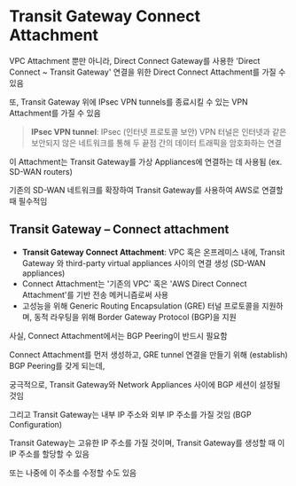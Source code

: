 # Transit Gateway Connect Attachment

VPC Attachment 뿐만 아니라, Direct Connect Gateway를 사용한 'Direct Connect ~ Transit Gateway' 연결을 위한 Direct Connect Attachment를 가질 수 있음

또, Transit Gateway 위에 IPsec VPN tunnels를 종료시킬 수 있는 VPN Attachment를 가질 수 있음

> **IPsec VPN tunnel**: IPsec (인터넷 프로토콜 보안) VPN 터널은 인터넷과 같은 보안되지 않은 네트워크를 통해 두 끝점 간의 데이터 트래픽을 암호화하는 연결

이 Attachment는 Transit Gateway를 가상 Appliances에 연결하는 데 사용됨 (ex. SD-WAN routers)

기존의 SD-WAN 네트워크를 확장하여 Transit Gateway를 사용하여 AWS로 연결할 때 필수적임

## Transit Gateway – Connect attachment

- **Transit Gateway Connect Attachment**: VPC 혹은 온프레미스 내에, Transit Gateway 와 third-party virtual appliances 사이의 연결 생성 (SD-WAN appliances)
- Connect Attachment는 '기존의 VPC' 혹은 'AWS Direct Connect Attachment'를 기반 전송 메커니즘로써 사용
- 고성능을 위해 Generic Routing Encapsulation (GRE) 터널 프로토콜을 지원하며, 동적 라우팅을 위해 Border Gateway Protocol (BGP)을 지원

사실, Connect Attachment에서는 BGP Peering이 반드시 필요함

Connect Attachment를 먼저 생성하고,
GRE tunnel 연결을 만들기 위해 (establish) BGP Peering를 갖게 되는데,

궁극적으로, Transit Gateway와 Network Appliances 사이에 BGP 세션이 설정될 것임

그리고 Transit Gateway는 내부 IP 주소와 외부 IP 주소를 가질 것임 (BGP Configuration)

Transit Gateway는 고유한 IP 주소를 가질 것이며, Transit Gateway를 생성할 때 이 IP 주소를 할당할 수 있음 

또는 나중에 이 주소를 수정할 수도 있음
